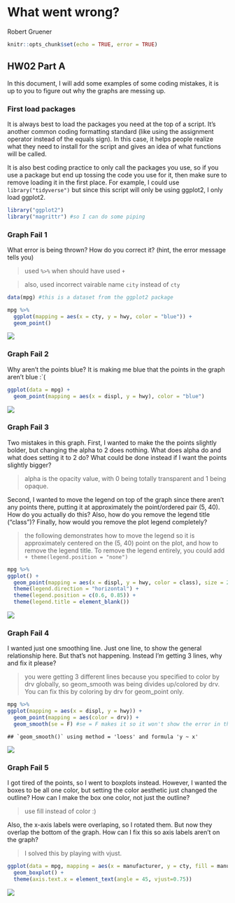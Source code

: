 What went wrong?
================
Robert Gruener

``` r
knitr::opts_chunk$set(echo = TRUE, error = TRUE)
```

## HW02 Part A

In this document, I will add some examples of some coding mistakes, it
is up to you to figure out why the graphs are messing up.

### First load packages

It is always best to load the packages you need at the top of a script.
It’s another common coding formatting standard (like using the
assignment operator instead of the equals sign). In this case, it helps
people realize what they need to install for the script and gives an
idea of what functions will be called.

It is also best coding practice to only call the packages you use, so if
you use a package but end up tossing the code you use for it, then make
sure to remove loading it in the first place. For example, I could use
`library("tidyverse")` but since this script will only be using ggplot2,
I only load ggplot2.

``` r
library("ggplot2")
library("magrittr") #so I can do some piping
```

### Graph Fail 1

What error is being thrown? How do you correct it? (hint, the error
message tells you)

> used `%>%` when should have used `+`

> also, used incorrect vairable name `city` instead of `cty`

``` r
data(mpg) #this is a dataset from the ggplot2 package

mpg %>% 
  ggplot(mapping = aes(x = cty, y = hwy, color = "blue")) + 
  geom_point()
```

![](HW02_A_Graph-Fails_files/figure-gfm/unnamed-chunk-1-1.png)<!-- -->

### Graph Fail 2

Why aren’t the points blue? It is making me blue that the points in the
graph aren’t blue :\`(

``` r
ggplot(data = mpg) + 
  geom_point(mapping = aes(x = displ, y = hwy), color = "blue")
```

![](HW02_A_Graph-Fails_files/figure-gfm/unnamed-chunk-2-1.png)<!-- -->

### Graph Fail 3

Two mistakes in this graph. First, I wanted to make the the points
slightly bolder, but changing the alpha to 2 does nothing. What does
alpha do and what does setting it to 2 do? What could be done instead if
I want the points slightly bigger?

> alpha is the opacity value, with 0 being totally transparent and 1
> being opaque.

Second, I wanted to move the legend on top of the graph since there
aren’t any points there, putting it at approximately the point/ordered
pair (5, 40). How do you actually do this? Also, how do you remove the
legend title (“class”)? Finally, how would you remove the plot legend
completely?

> the following demonstrates how to move the legend so it is
> approximately centered on the (5, 40) point on the plot, and how to
> remove the legend title. To remove the legend entirely, you could add
> `+ theme(legend.position = "none")`

``` r
mpg %>% 
ggplot() + 
  geom_point(mapping = aes(x = displ, y = hwy, color = class), size = 2) + 
  theme(legend.direction = "horizontal") + 
  theme(legend.position = c(0.6, 0.85)) +
  theme(legend.title = element_blank())
```

![](HW02_A_Graph-Fails_files/figure-gfm/unnamed-chunk-3-1.png)<!-- -->

### Graph Fail 4

I wanted just one smoothing line. Just one line, to show the general
relationship here. But that’s not happening. Instead I’m getting 3
lines, why and fix it please?

> you were getting 3 different lines because you specified to color by
> drv globally, so geom\_smooth was being divides up/colored by drv. You
> can fix this by coloring by drv for geom\_point only.

``` r
mpg %>% 
ggplot(mapping = aes(x = displ, y = hwy)) + 
  geom_point(mapping = aes(color = drv)) + 
  geom_smooth(se = F) #se = F makes it so it won't show the error in the line of fit
```

    ## `geom_smooth()` using method = 'loess' and formula 'y ~ x'

![](HW02_A_Graph-Fails_files/figure-gfm/unnamed-chunk-4-1.png)<!-- -->

### Graph Fail 5

I got tired of the points, so I went to boxplots instead. However, I
wanted the boxes to be all one color, but setting the color aesthetic
just changed the outline? How can I make the box one color, not just the
outline?

> use fill instead of color :)

Also, the x-axis labels were overlaping, so I rotated them. But now they
overlap the bottom of the graph. How can I fix this so axis labels
aren’t on the graph?

> I solved this by playing with vjust.

``` r
ggplot(data = mpg, mapping = aes(x = manufacturer, y = cty, fill = manufacturer)) + 
  geom_boxplot() + 
  theme(axis.text.x = element_text(angle = 45, vjust=0.75))
```

![](HW02_A_Graph-Fails_files/figure-gfm/unnamed-chunk-5-1.png)<!-- -->
